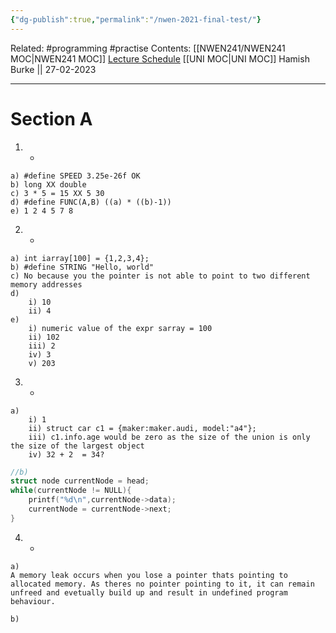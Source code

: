 ```yaml
---
{"dg-publish":true,"permalink":"/nwen-2021-final-test/"}
---
```


Related: #programming #practise 
Contents: [[NWEN241/NWEN241 MOC\|NWEN241 MOC]]
[Lecture Schedule](https://ecs.wgtn.ac.nz/Courses/NWEN241_2023T1/LectureSchedule)
[[UNI MOC\|UNI MOC]]
Hamish Burke || 27-02-2023
***

# Section A

1. -

```
a) #define SPEED 3.25e-26f OK
b) long XX double
c) 3 * 5 = 15 XX 5 30
d) #define FUNC(A,B) ((a) * ((b)-1))
e) 1 2 4 5 7 8 
```

2. -

```
a) int iarray[100] = {1,2,3,4};
b) #define STRING "Hello, world"
c) No because you the pointer is not able to point to two different memory addresses
d) 
	i) 10
	ii) 4
e) 
	i) numeric value of the expr sarray = 100
	ii) 102
	iii) 2
	iv) 3
	v) 203
```

3. -

```
a) 
	i) 1
	ii) struct car c1 = {maker:maker.audi, model:"a4"};
	iii) c1.info.age would be zero as the size of the union is only the size of the largest object
	iv) 32 + 2  = 34?
```

```C
//b)
struct node currentNode = head;
while(currentNode != NULL){
	printf("%d\n",currentNode->data);
	currentNode = currentNode->next;
}
```

4. -

```
a)
A memory leak occurs when you lose a pointer thats pointing to allocated memory. As theres no pointer pointing to it, it can remain unfreed and evetually build up and result in undefined program behaviour.

b)

```
